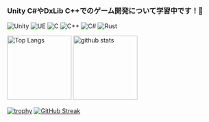 ### Unity C#やDxLib C++でのゲーム開発について学習中です！💪
![Unity](https://img.shields.io/badge/-Unity5,6-000000?logo=unity&logoColor=white)
![UE](https://img.shields.io/badge/-UnrealEngine4,5-000000?logo=unrealengine&logoColor=white)
![C](https://img.shields.io/badge/-CLanguage-000000?logo=c&logoColor=white)
![C++](https://img.shields.io/badge/-C++-000000?logo=cplusplus&logoColor=white)
![C#](https://img.shields.io/badge/C%23--239120?logo=csharp&logoColor=white)
![Rust](https://img.shields.io/badge/-Rust-000000?logo=rust&logoColor=white)


<p align="left"> 
  <img alt="Top Langs" height="150px" src="https://github-readme-stats.vercel.app/api/top-langs/?username=RenzoSuganuma&layout=compact&count_private=true&show_icons=true&theme=synthwave" />
  <img alt="github stats" height="150px" src="https://github-readme-stats.vercel.app/api?username=RenzoSuganuma&count_private=true&show_icons=true&show_icons=true&theme=synthwave" />
</p>

[![trophy](https://github-profile-trophy.vercel.app/?username=RenzoSuganuma&theme=onedark&column=7
)](https://github.com/ryo-ma/github-profile-trophy)
[![GitHub Streak](https://streak-stats.demolab.com/?user=RenzoSuganuma)](https://git.io/streak-stats)

